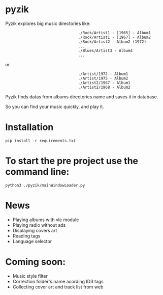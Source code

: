 # pyzik

Pyzik explores big music directories like:

                                    ./Rock/Artist1 - [1965] - Album1
                                    ./Rock/Artist1 - [1967] - Album2
                                    ./Rock/Artist2 - Album2 (1972)
                                    ...
                                    ./Blues/Artist3 - Album4
                                    ...

or

                                    ./Artist/1972 - Album1
                                    ./Artist/1975 - Album2
                                    ./Artist2/1967 - Album1
                                    ./Artist2/1968 - Album2





Pyzik finds datas from albums directories name and saves it in database. 

So you can find your music quickly, and play it.

# Installation

    pip install -r requirements.txt


# To start the pre project use the command line: 

    python3 ./pyzik/mainWindowLoader.py

# News

+ Playing albums with vlc module
+ Playing radio without ads
+ Displaying covers art
+ Reading tags
+ Language selector

# Coming soon:
+ Music style filter
+ Correction folder's name acording ID3 tags
+ Collecting cover art and track list from web




